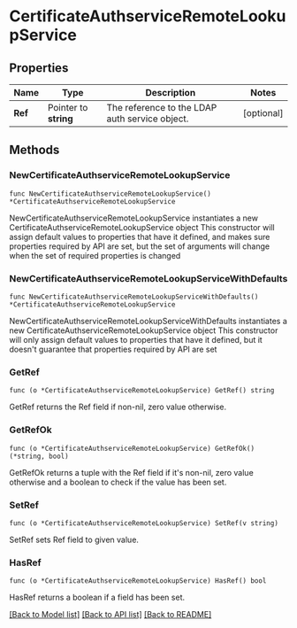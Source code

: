 # CertificateAuthserviceRemoteLookupService

## Properties

Name | Type | Description | Notes
------------ | ------------- | ------------- | -------------
**Ref** | Pointer to **string** | The reference to the LDAP auth service object. | [optional] 

## Methods

### NewCertificateAuthserviceRemoteLookupService

`func NewCertificateAuthserviceRemoteLookupService() *CertificateAuthserviceRemoteLookupService`

NewCertificateAuthserviceRemoteLookupService instantiates a new CertificateAuthserviceRemoteLookupService object
This constructor will assign default values to properties that have it defined,
and makes sure properties required by API are set, but the set of arguments
will change when the set of required properties is changed

### NewCertificateAuthserviceRemoteLookupServiceWithDefaults

`func NewCertificateAuthserviceRemoteLookupServiceWithDefaults() *CertificateAuthserviceRemoteLookupService`

NewCertificateAuthserviceRemoteLookupServiceWithDefaults instantiates a new CertificateAuthserviceRemoteLookupService object
This constructor will only assign default values to properties that have it defined,
but it doesn't guarantee that properties required by API are set

### GetRef

`func (o *CertificateAuthserviceRemoteLookupService) GetRef() string`

GetRef returns the Ref field if non-nil, zero value otherwise.

### GetRefOk

`func (o *CertificateAuthserviceRemoteLookupService) GetRefOk() (*string, bool)`

GetRefOk returns a tuple with the Ref field if it's non-nil, zero value otherwise
and a boolean to check if the value has been set.

### SetRef

`func (o *CertificateAuthserviceRemoteLookupService) SetRef(v string)`

SetRef sets Ref field to given value.

### HasRef

`func (o *CertificateAuthserviceRemoteLookupService) HasRef() bool`

HasRef returns a boolean if a field has been set.


[[Back to Model list]](../README.md#documentation-for-models) [[Back to API list]](../README.md#documentation-for-api-endpoints) [[Back to README]](../README.md)


